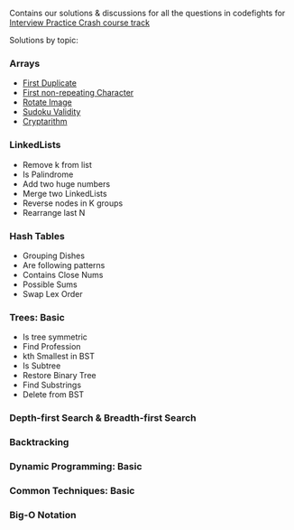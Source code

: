Contains our solutions & discussions for all the questions in codefights for [Interview Practice Crash course track](https://codefights.com/interview-practice)

Solutions by topic:

### Arrays
* [First Duplicate](https://github.com/div1090/codemonkeys/tree/master/CodeFights/FirstDuplicate)
* [First non-repeating Character](https://github.com/div1090/codemonkeys/tree/master/CodeFights/firstNotRepeatingCharacter)
* [Rotate Image](https://github.com/div1090/codemonkeys/tree/master/CodeFights/rotateImage)
* [Sudoku Validity](https://github.com/div1090/codemonkeys/tree/master/CodeFights/Sudoku)
* [Cryptarithm](https://github.com/div1090/codemonkeys/tree/master/CodeFights/cryptarithm)

### LinkedLists
* Remove k from list
* Is Palindrome
* Add two huge numbers
* Merge two LinkedLists
* Reverse nodes in K groups
* Rearrange last N

### Hash Tables
* Grouping Dishes
* Are following patterns
* Contains Close Nums
* Possible Sums
* Swap Lex Order

### Trees: Basic
* Is tree symmetric
* Find Profession
* kth Smallest in BST
* Is Subtree
* Restore Binary Tree
* Find Substrings
* Delete from BST

### Depth-first Search & Breadth-first Search

### Backtracking

### Dynamic Programming: Basic

### Common Techniques: Basic

### Big-O Notation
